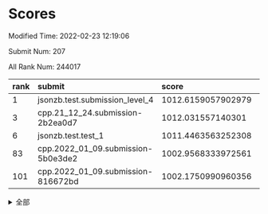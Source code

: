 # Scores

Modified Time: 2022-02-23 12:19:06

Submit Num: 207

All Rank Num: 244017

| rank |               submit               |       score        |       sigma        | pk_num |
| :--- | :--------------------------------- | :----------------- | :----------------- | :----- |
| 1    | jsonzb.test.submission_level_4     | 1012.6159057902979 | 0.7862125376987285 | 4712   |
| 3    | cpp.21_12_24.submission-2b2ea0d7   | 1012.031557140301  | 0.7926461260045414 | 4711   |
| 6    | jsonzb.test.test_1                 | 1011.4463563252308 | 0.7944667729738711 | 4715   |
| 83   | cpp.2022_01_09.submission-5b0e3de2 | 1002.9568333972561 | 0.7137917140905696 | 4717   |
| 101  | cpp.2022_01_09.submission-816672bd | 1002.1750990960356 | 0.7136097310842067 | 4711   |


<details>
<summary>全部</summary>

| rank |                 submit                 |       score        |       sigma        | pk_num |
| :--- | :------------------------------------- | :----------------- | :----------------- | :----- |
| 1    | jsonzb.test.submission_level_4         | 1012.6159057902979 | 0.7862125376987285 | 4712   |
| 2    | gobigger.level_3.submission_level_3_24 | 1012.0635992764336 | 0.7605817370978359 | 4708   |
| 3    | cpp.21_12_24.submission-2b2ea0d7       | 1012.031557140301  | 0.7926461260045414 | 4711   |
| 4    | gobigger.level_3.submission_level_3_8  | 1011.5397566897155 | 0.7836542570844944 | 4713   |
| 5    | gobigger.level_3.submission_level_3_11 | 1011.4615508392288 | 0.7819804697775756 | 4715   |
| 6    | jsonzb.test.test_1                     | 1011.4463563252308 | 0.7944667729738711 | 4715   |
| 7    | gobigger.level_3.submission_level_3_32 | 1011.143926886917  | 0.7641498154114758 | 4716   |
| 8    | gobigger.level_3.submission_level_3_13 | 1010.9217246224699 | 0.7699269068746647 | 4717   |
| 9    | gobigger.level_3.submission_level_3_34 | 1010.9036362795522 | 0.7918267318071737 | 4717   |
| 10   | gobigger.level_3.submission_level_3_20 | 1010.8649368071992 | 0.767602801188598  | 4713   |
| 11   | gobigger.level_3.submission_level_3_5  | 1010.8103342690064 | 0.766452988204708  | 4722   |
| 12   | gobigger.level_3.submission_level_3_3  | 1010.7754845710662 | 0.7392482077423341 | 4714   |
| 13   | gobigger.level_3.submission_level_3_26 | 1010.7566471728269 | 0.7607211826083277 | 4716   |
| 14   | gobigger.level_3.submission_level_3_25 | 1010.6793441423132 | 0.7560658734676237 | 4716   |
| 15   | gobigger.level_3.submission_level_3_42 | 1010.6506985199024 | 0.7621676256519413 | 4715   |
| 16   | gobigger.level_3.submission_level_3_48 | 1010.5751316649413 | 0.7810929700811595 | 4718   |
| 17   | gobigger.level_3.submission_level_3_37 | 1010.5704526909476 | 0.7861570270246369 | 4710   |
| 18   | gobigger.level_3.submission_level_3_35 | 1010.4864072154438 | 0.7715202968104347 | 4719   |
| 19   | gobigger.level_3.submission_level_3_2  | 1010.3950459130537 | 0.7417677219051084 | 4714   |
| 20   | gobigger.level_3.submission_level_3_6  | 1010.3823405595244 | 0.7632299701609059 | 4715   |
| 21   | gobigger.level_3.submission_level_3_16 | 1010.3665885213053 | 0.7377620109739411 | 4716   |
| 22   | gobigger.level_3.submission_level_3_30 | 1010.3536199640802 | 0.8163175239855044 | 4714   |
| 23   | gobigger.level_3.submission_level_3_7  | 1010.3106181656223 | 0.7582706560021927 | 4717   |
| 24   | gobigger.level_3.submission_level_3_43 | 1010.2934010850317 | 0.759187235022655  | 4718   |
| 25   | gobigger.level_3.submission_level_3_40 | 1010.2532290605556 | 0.7509550831020707 | 4721   |
| 26   | gobigger.level_3.submission_level_3_45 | 1010.2002416789467 | 0.7371756815250268 | 4717   |
| 27   | gobigger.level_3.submission_level_3_14 | 1010.1401148775556 | 0.7657504259869237 | 4719   |
| 28   | gobigger.level_3.submission_level_3_36 | 1010.1380903819097 | 0.7469662496640272 | 4715   |
| 29   | gobigger.level_3.submission_level_3_21 | 1010.1135281305264 | 0.7393632675114353 | 4716   |
| 30   | gobigger.level_3.submission_level_3_41 | 1010.0000526578508 | 0.7681004494008302 | 4715   |
| 31   | gobigger.level_3.submission_level_3_15 | 1009.8919606910582 | 0.7557167624179644 | 4717   |
| 32   | gobigger.level_3.submission_level_3_0  | 1009.8892300895404 | 0.7550125845485406 | 4715   |
| 33   | gobigger.level_3.submission_level_3_27 | 1009.8632554351417 | 0.761367558943716  | 4715   |
| 34   | gobigger.level_3.submission_level_3_9  | 1009.8031148753682 | 0.7255398165241597 | 4717   |
| 35   | gobigger.level_3.submission_level_3_18 | 1009.7653089830744 | 0.7872524432653514 | 4715   |
| 36   | gobigger.level_3.submission_level_3_4  | 1009.7114062976219 | 0.7446200366539144 | 4713   |
| 37   | gobigger.level_3.submission_level_3_39 | 1009.6753775473164 | 0.7371604387165127 | 4713   |
| 38   | gobigger.level_3.submission_level_3_23 | 1009.6569801353604 | 0.7494852034481861 | 4713   |
| 39   | gobigger.level_3.submission_level_3_22 | 1009.6173168797877 | 0.7545388306897932 | 4716   |
| 40   | gobigger.level_3.submission_level_3_33 | 1009.5518408877668 | 0.7529093946793538 | 4717   |
| 41   | gobigger.level_3.submission_level_3_46 | 1009.5176813467606 | 0.7585883736786891 | 4713   |
| 42   | gobigger.level_3.submission_level_3_19 | 1009.4996062554659 | 0.7512700571412284 | 4713   |
| 43   | gobigger.level_3.submission_level_3_17 | 1009.3800301137662 | 0.7468686156460973 | 4716   |
| 44   | gobigger.level_3.submission_level_3_10 | 1009.3477713525949 | 0.7428450024210015 | 4717   |
| 45   | gobigger.level_3.submission_level_3_47 | 1009.2497486079212 | 0.7461063475535952 | 4708   |
| 46   | gobigger.level_3.submission_level_3_1  | 1009.2300796285833 | 0.7461961023391657 | 4713   |
| 47   | gobigger.level_3.submission_level_3_44 | 1009.127944336721  | 0.7469960144276007 | 4718   |
| 48   | gobigger.level_3.submission_level_3_38 | 1009.0930756351112 | 0.7556482290260859 | 4716   |
| 49   | gobigger.level_3.submission_level_3_28 | 1009.0652854071017 | 0.7501813156310854 | 4715   |
| 50   | gobigger.level_3.submission_level_3_31 | 1008.9714196892727 | 0.7596870823388869 | 4714   |
| 51   | gobigger.level_3.submission_level_3_49 | 1008.9528720190698 | 0.7407645100196116 | 4718   |
| 52   | gobigger.level_3.submission_level_3_29 | 1008.5865039141361 | 0.7501097198745331 | 4712   |
| 53   | gobigger.level_3.submission_level_3_12 | 1008.5487328198997 | 0.7402949142184714 | 4713   |
| 54   | gobigger.level_1.submission_level_1_32 | 1005.9873626077992 | 0.7249824087154525 | 4718   |
| 55   | gobigger.level_1.submission_level_1_13 | 1005.6534913042659 | 0.7142123154770745 | 4718   |
| 56   | gobigger.level_1.submission_level_1_33 | 1004.8153230948376 | 0.7178245662978736 | 4716   |
| 57   | gobigger.level_1.submission_level_1_0  | 1004.1535088261506 | 0.7112683900175895 | 4713   |
| 58   | gobigger.level_1.submission_level_1_25 | 1004.1120754288363 | 0.7108983268899504 | 4716   |
| 59   | gobigger.level_1.submission_level_1_28 | 1004.0876747831768 | 0.7183395582888477 | 4709   |
| 60   | gobigger.level_1.submission_level_1_46 | 1003.92816693283   | 0.7200462929130704 | 4720   |
| 61   | gobigger.level_1.submission_level_1_44 | 1003.7383561178835 | 0.7156861162441406 | 4716   |
| 62   | gobigger.level_1.submission_level_1_23 | 1003.7369400018398 | 0.7277033180845076 | 4711   |
| 63   | gobigger.level_1.submission_level_1_6  | 1003.6936479528498 | 0.7147732632016236 | 4719   |
| 64   | gobigger.level_1.submission_level_1_5  | 1003.6922834289055 | 0.7269245333190619 | 4716   |
| 65   | gobigger.level_1.submission_level_1_27 | 1003.6658399466198 | 0.7116089558345403 | 4710   |
| 66   | gobigger.level_1.submission_level_1_26 | 1003.6059286254047 | 0.7112187420134908 | 4716   |
| 67   | gobigger.level_1.submission_level_1_24 | 1003.5950264440311 | 0.7195842463689619 | 4714   |
| 68   | gobigger.level_1.submission_level_1_2  | 1003.5228992190022 | 0.7143889563630252 | 4717   |
| 69   | gobigger.level_1.submission_level_1_14 | 1003.4772105101883 | 0.7177100040975344 | 4718   |
| 70   | gobigger.level_1.submission_level_1_4  | 1003.4728792914846 | 0.7117675249266187 | 4713   |
| 71   | gobigger.level_1.submission_level_1_20 | 1003.3978649334448 | 0.7306917935875973 | 4721   |
| 72   | gobigger.level_1.submission_level_1_49 | 1003.3772691172595 | 0.7182365187476033 | 4710   |
| 73   | gobigger.level_1.submission_level_1_1  | 1003.3559188510734 | 0.716279206661587  | 4716   |
| 74   | gobigger.level_1.submission_level_1_15 | 1003.3363424947036 | 0.7120534488936798 | 4715   |
| 75   | gobigger.level_1.submission_level_1_41 | 1003.22793777173   | 0.7200138006587586 | 4718   |
| 76   | gobigger.level_1.submission_level_1_34 | 1003.195403097898  | 0.7240417084165761 | 4711   |
| 77   | gobigger.level_1.submission_level_1_3  | 1003.1538583954202 | 0.7111763693637487 | 4712   |
| 78   | gobigger.level_1.submission_level_1_29 | 1003.1198903468919 | 0.7110067945246603 | 4718   |
| 79   | gobigger.level_1.submission_level_1_36 | 1003.1029504550252 | 0.7155875398318156 | 4716   |
| 80   | gobigger.level_1.submission_level_1_37 | 1003.0143307973219 | 0.7265941536235332 | 4715   |
| 81   | gobigger.level_1.submission_level_1_12 | 1002.9839256002666 | 0.7091645520483746 | 4713   |
| 82   | gobigger.level_1.submission_level_1_7  | 1002.9735349337536 | 0.7154062321156676 | 4710   |
| 83   | cpp.2022_01_09.submission-5b0e3de2     | 1002.9568333972561 | 0.7137917140905696 | 4717   |
| 84   | gobigger.level_1.submission_level_1_47 | 1002.9071878766632 | 0.7217181396976069 | 4717   |
| 85   | gobigger.level_1.submission_level_1_39 | 1002.8876497314814 | 0.7189975030520485 | 4712   |
| 86   | gobigger.level_1.submission_level_1_11 | 1002.8653112276521 | 0.715716182995259  | 4714   |
| 87   | gobigger.level_1.submission_level_1_38 | 1002.8591098102878 | 0.7138328734919679 | 4715   |
| 88   | gobigger.level_1.submission_level_1_45 | 1002.824822302546  | 0.7142747301932135 | 4711   |
| 89   | gobigger.level_1.submission_level_1_21 | 1002.7768300156266 | 0.7050260595325627 | 4712   |
| 90   | gobigger.level_1.submission_level_1_8  | 1002.744120217564  | 0.7026646528260462 | 4715   |
| 91   | gobigger.level_1.submission_level_1_18 | 1002.7428913616494 | 0.7121825596118195 | 4715   |
| 92   | gobigger.level_1.submission_level_1_22 | 1002.7104703396968 | 0.7147047973368444 | 4719   |
| 93   | gobigger.level_1.submission_level_1_31 | 1002.6261184821923 | 0.7209470279286633 | 4713   |
| 94   | gobigger.level_1.submission_level_1_43 | 1002.6043908558053 | 0.7139809536450163 | 4715   |
| 95   | gobigger.level_1.submission_level_1_40 | 1002.5268768790729 | 0.7281559235473692 | 4716   |
| 96   | gobigger.level_1.submission_level_1_19 | 1002.4493271280395 | 0.703360003333018  | 4713   |
| 97   | gobigger.level_1.submission_level_1_35 | 1002.3992987950656 | 0.7173589314330363 | 4715   |
| 98   | gobigger.level_1.submission_level_1_48 | 1002.3701069273865 | 0.7093272109881509 | 4719   |
| 99   | gobigger.level_1.submission_level_1_16 | 1002.3317082151766 | 0.7029114292609977 | 4716   |
| 100  | gobigger.level_1.submission_level_1_17 | 1002.3056080405646 | 0.7246046800087382 | 4714   |
| 101  | cpp.2022_01_09.submission-816672bd     | 1002.1750990960356 | 0.7136097310842067 | 4711   |
| 102  | gobigger.level_1.submission_level_1_9  | 1002.065999811898  | 0.7117535630129175 | 4717   |
| 103  | gobigger.level_1.submission_level_1_10 | 1002.0325699122749 | 0.7085102547468723 | 4716   |
| 104  | gobigger.level_1.submission_level_1_30 | 1001.935728585702  | 0.7039682326867708 | 4715   |
| 105  | gobigger.level_1.submission_level_1_42 | 1001.6944140613203 | 0.7071336182785359 | 4724   |
| 106  | gobigger.random.submission_random_41   | 996.9518914697803  | 0.7141466420590779 | 4714   |
| 107  | gobigger.random.submission_random_27   | 996.8688496610382  | 0.7149150724273718 | 4716   |
| 108  | gobigger.random.submission_random_22   | 996.8671357103125  | 0.7093286363020826 | 4723   |
| 109  | gobigger.random.submission_random_14   | 996.8438102442991  | 0.7013832479020009 | 4715   |
| 110  | gobigger.random.submission_random_11   | 996.7914313956081  | 0.698030895521899  | 4718   |
| 111  | gobigger.random.submission_random_32   | 996.7791546040696  | 0.7055310027155378 | 4717   |
| 112  | gobigger.random.submission_random_16   | 996.7754904340621  | 0.6981229561588231 | 4714   |
| 113  | gobigger.random.submission_random_42   | 996.760154113403   | 0.7024322830961708 | 4714   |
| 114  | gobigger.random.submission_random_12   | 996.7398267849887  | 0.7219589071140408 | 4717   |
| 115  | gobigger.random.submission_random_38   | 996.6951733403566  | 0.7189391909676058 | 4712   |
| 116  | gobigger.random.submission_random_45   | 996.6906058638689  | 0.7123746459413642 | 4714   |
| 117  | gobigger.random.submission_random_19   | 996.6619722634094  | 0.703413935375255  | 4722   |
| 118  | gobigger.random.submission_random_1    | 996.6538237299759  | 0.7163977265492069 | 4718   |
| 119  | gobigger.random.submission_random_5    | 996.5396012172241  | 0.7035382722486092 | 4713   |
| 120  | gobigger.random.submission_random_30   | 996.4241030506853  | 0.7040245225624582 | 4709   |
| 121  | gobigger.random.submission_random_17   | 996.4054806853524  | 0.6952552376023191 | 4716   |
| 122  | gobigger.random.submission_random_43   | 996.3626434877287  | 0.7067375607192142 | 4720   |
| 123  | gobigger.random.submission_random_10   | 996.3124361689797  | 0.7045413667919158 | 4714   |
| 124  | gobigger.random.submission_random_34   | 996.2839979766841  | 0.7112063062850479 | 4715   |
| 125  | gobigger.random.submission_random_37   | 996.282732772656   | 0.7000493311385904 | 4714   |
| 126  | gobigger.random.submission_random_47   | 996.2821178086128  | 0.7031419609387278 | 4716   |
| 127  | gobigger.random.submission_random_8    | 996.1600779068614  | 0.7153596681546857 | 4716   |
| 128  | gobigger.random.submission_random_23   | 996.1584520814297  | 0.7013068729932875 | 4718   |
| 129  | gobigger.random.submission_random_46   | 996.1437512862682  | 0.7159025457179115 | 4719   |
| 130  | gobigger.random.submission_random_2    | 996.1172705383538  | 0.6969209071282082 | 4715   |
| 131  | gobigger.random.submission_random_24   | 995.9758905233701  | 0.7104685547011425 | 4715   |
| 132  | gobigger.random.submission_random_7    | 995.944302982733   | 0.7139857419424643 | 4713   |
| 133  | gobigger.random.submission_random_21   | 995.9064894969989  | 0.7105283933827906 | 4712   |
| 134  | gobigger.random.submission_random_4    | 995.8621478970707  | 0.7083004488202592 | 4712   |
| 135  | gobigger.random.submission_random_9    | 995.7946580780433  | 0.706575141724329  | 4717   |
| 136  | gobigger.random.submission_random_28   | 995.763836702383   | 0.7019148720435098 | 4715   |
| 137  | gobigger.random.submission_random_25   | 995.7052475967159  | 0.7188554013457706 | 4720   |
| 138  | gobigger.random.submission_random_40   | 995.5630216473345  | 0.7179560993599953 | 4717   |
| 139  | gobigger.random.submission_random_20   | 995.5439868351618  | 0.7147958127621096 | 4716   |
| 140  | gobigger.random.submission_random_0    | 995.5353146295375  | 0.7289091491813905 | 4715   |
| 141  | gobigger.random.submission_random_18   | 995.5059016684714  | 0.7064323959495512 | 4717   |
| 142  | gobigger.random.submission_random_44   | 995.4904933094249  | 0.7210327047326333 | 4719   |
| 143  | gobigger.random.submission_random_3    | 995.4858669179213  | 0.7269313757311431 | 4712   |
| 144  | gobigger.random.submission_random_13   | 995.4773690249309  | 0.7179298303157559 | 4716   |
| 145  | gobigger.random.submission_random_36   | 995.3690887723012  | 0.7127344138143815 | 4718   |
| 146  | gobigger.random.submission_random_6    | 995.3364991169893  | 0.7059729341579993 | 4716   |
| 147  | gobigger.random.submission_random_48   | 995.2999425551884  | 0.7052478920476257 | 4721   |
| 148  | gobigger.random.submission_random_31   | 995.2539206254893  | 0.6955509334311918 | 4717   |
| 149  | gobigger.random.submission_random_33   | 995.2071781228176  | 0.7063792873805704 | 4719   |
| 150  | gobigger.random.submission_random_35   | 995.1135259250294  | 0.7195822274136016 | 4717   |
| 151  | gobigger.random.submission_random_39   | 995.091356067951   | 0.7093906318480452 | 4714   |
| 152  | gobigger.random.submission_random_49   | 994.9643618155213  | 0.7194067152348104 | 4709   |
| 153  | gobigger.random.submission_random_29   | 994.8436383650056  | 0.7119518496116565 | 4715   |
| 154  | gobigger.random.submission_random_15   | 994.8023292596365  | 0.7125795191486988 | 4715   |
| 155  | gobigger.random.submission_random_26   | 994.6602242491363  | 0.7133857695912561 | 4718   |
| 156  | gobigger.level_2.submission_level_2_9  | 994.4186331123607  | 0.7232531689209661 | 4719   |
| 157  | gobigger.level_2.submission_level_2_21 | 993.9334225013313  | 0.7257356575982937 | 4720   |
| 158  | gobigger.level_2.submission_level_2_33 | 993.8678967114674  | 0.7306537140703107 | 4710   |
| 159  | gobigger.level_2.submission_level_2_15 | 993.7185461180112  | 0.7358028350017601 | 4718   |
| 160  | gobigger.level_2.submission_level_2_25 | 993.4075460536963  | 0.730285415898595  | 4717   |
| 161  | gobigger.level_2.submission_level_2_48 | 993.3412285155727  | 0.7312945961351999 | 4717   |
| 162  | gobigger.level_2.submission_level_2_29 | 993.2629116390295  | 0.7331214499904518 | 4714   |
| 163  | gobigger.level_2.submission_level_2_22 | 993.1911045511038  | 0.7366126427994684 | 4715   |
| 164  | gobigger.level_2.submission_level_2_41 | 993.1173563517152  | 0.7376669947886006 | 4708   |
| 165  | gobigger.level_2.submission_level_2_47 | 992.9839255277874  | 0.7390166638837112 | 4716   |
| 166  | gobigger.level_2.submission_level_2_27 | 992.9756669377697  | 0.7441712833896029 | 4714   |
| 167  | gobigger.level_2.submission_level_2_32 | 992.9483374118863  | 0.7372228307406622 | 4713   |
| 168  | gobigger.level_2.submission_level_2_6  | 992.8857025137029  | 0.7374096740042595 | 4717   |
| 169  | gobigger.level_2.submission_level_2_0  | 992.826375633279   | 0.7259134660517815 | 4716   |
| 170  | gobigger.level_2.submission_level_2_37 | 992.7919260921351  | 0.7319252681183754 | 4713   |
| 171  | gobigger.level_2.submission_level_2_3  | 992.7462071677966  | 0.7457290161805813 | 4714   |
| 172  | gobigger.level_2.submission_level_2_36 | 992.7140826866289  | 0.7370779935135697 | 4717   |
| 173  | gobigger.level_2.submission_level_2_5  | 992.6672112083271  | 0.7434964366341448 | 4715   |
| 174  | gobigger.level_2.submission_level_2_10 | 992.6083190680448  | 0.7379072645645075 | 4717   |
| 175  | gobigger.level_2.submission_level_2_4  | 992.5506366108938  | 0.7390311559098494 | 4710   |
| 176  | gobigger.level_2.submission_level_2_16 | 992.4745075078041  | 0.7313864382267682 | 4716   |
| 177  | gobigger.level_2.submission_level_2_1  | 992.4603216012425  | 0.7195782662978232 | 4714   |
| 178  | gobigger.level_2.submission_level_2_49 | 992.39566276014    | 0.7411960374358758 | 4717   |
| 179  | gobigger.level_2.submission_level_2_31 | 992.3581800914637  | 0.7303278755392004 | 4715   |
| 180  | gobigger.level_2.submission_level_2_43 | 992.2822676639861  | 0.746713224547193  | 4713   |
| 181  | gobigger.level_2.submission_level_2_8  | 992.0651675453987  | 0.744233906063658  | 4717   |
| 182  | gobigger.level_2.submission_level_2_11 | 992.056447207092   | 0.7532006072968948 | 4718   |
| 183  | gobigger.level_2.submission_level_2_7  | 991.9282961029056  | 0.7440899575239156 | 4717   |
| 184  | gobigger.level_2.submission_level_2_12 | 991.8897997306414  | 0.7589238269071399 | 4716   |
| 185  | gobigger.level_2.submission_level_2_44 | 991.8238554977789  | 0.737826624723552  | 4717   |
| 186  | gobigger.level_2.submission_level_2_42 | 991.7763571038427  | 0.7427811925692219 | 4715   |
| 187  | gobigger.level_2.submission_level_2_40 | 991.7493700644884  | 0.7589914273370938 | 4719   |
| 188  | gobigger.level_2.submission_level_2_13 | 991.669066002765   | 0.7379487528531534 | 4713   |
| 189  | gobigger.level_2.submission_level_2_46 | 991.6575346562923  | 0.7493526219660174 | 4721   |
| 190  | gobigger.level_2.submission_level_2_35 | 991.5970407573038  | 0.7418978787410259 | 4714   |
| 191  | gobigger.level_2.submission_level_2_24 | 991.5824750845461  | 0.7594648489246187 | 4714   |
| 192  | gobigger.level_2.submission_level_2_23 | 991.5123753394505  | 0.7559592776472721 | 4713   |
| 193  | gobigger.level_2.submission_level_2_45 | 991.4868702555923  | 0.7394429696456705 | 4714   |
| 194  | gobigger.level_2.submission_level_2_14 | 991.4799432114671  | 0.7401259051045095 | 4716   |
| 195  | gobigger.level_2.submission_level_2_19 | 991.455946893341   | 0.7503614528966718 | 4714   |
| 196  | gobigger.level_2.submission_level_2_20 | 991.3876086118453  | 0.7610767111379054 | 4717   |
| 197  | gobigger.level_2.submission_level_2_28 | 991.3586955061357  | 0.7483953435237615 | 4712   |
| 198  | gobigger.level_2.submission_level_2_34 | 991.3556124680874  | 0.7470479285103814 | 4716   |
| 199  | gobigger.level_2.submission_level_2_17 | 991.2324571620594  | 0.7364162089541052 | 4711   |
| 200  | gobigger.level_2.submission_level_2_26 | 991.1963660226218  | 0.7814463419640514 | 4714   |
| 201  | gobigger.level_2.submission_level_2_2  | 991.1511776893497  | 0.7768763699414218 | 4714   |
| 202  | gobigger.level_2.submission_level_2_30 | 990.8453496217287  | 0.7648141483292061 | 4716   |
| 203  | gobigger.level_2.submission_level_2_18 | 990.7223266543954  | 0.7443755544667593 | 4714   |
| 204  | gobigger.level_2.submission_level_2_38 | 990.4411701109804  | 0.7572616224954805 | 4712   |
| 205  | gobigger.level_2.submission_level_2_39 | 990.3190748222246  | 0.7662808403246248 | 4717   |
| 206  | gobigger.none.submission_none_0        | 977.1131967963584  | 1.3000400924947133 | 4716   |
| 207  | gobigger.none.submission_none_1        | 976.157460915747   | 1.44481994681983   | 4718   |

</details>